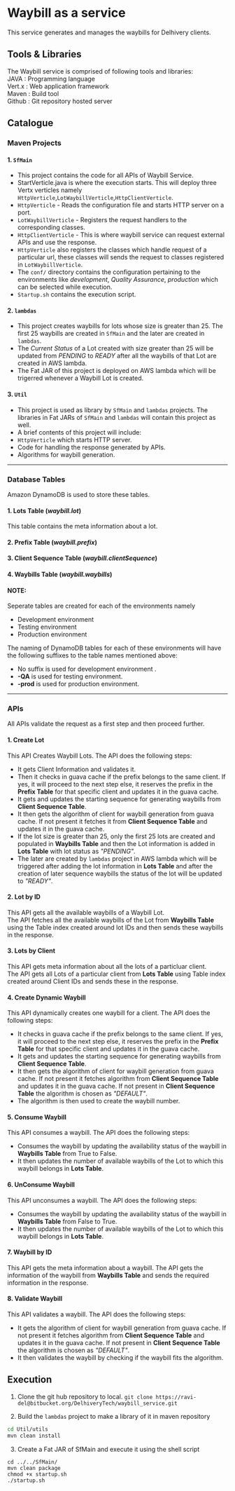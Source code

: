 # Waybill as a service

This service generates and manages the waybills for Delhivery clients.

## Tools & Libraries
The Waybill service is comprised of following tools and libraries: <br/>
JAVA   : Programming language<br/>
Vert.x : Web application framework<br/>
Maven  : Build tool <br/>
Github : Git repository hosted server<br/>

## Catalogue

### Maven Projects
#### 1. `SfMain` 
* This project contains the code for all APIs of Waybill Service.
* StartVerticle.java is where the execution starts. This will deploy three Vertx verticles namely `HttpVerticle`,`LotWaybillVerticle`,`HttpClientVerticle`.
 * `HttpVerticle` - Reads the configuration file and starts HTTP server on a port.
 * `LotWaybillVerticle` - Registers the request handlers to the corresponding classes.
 * `HttpClientVerticle` - This is where waybill service can request external APIs and use the response.
* `HttpVerticle` also registers the classes which handle request of a particular url, these classes will sends the request to classes registered in `LotWaybillVerticle`.
* The `conf/` directory contains the configuration pertaining to the environments like _development_, _Quality Assurance_, _production_ which can be selected while execution.
* `Startup.sh` contains the execution script.

#### 2. `lambdas`
* This project creates waybills for lots whose size is greater than 25. The first 25 waybills are created in `SfMain` and the later are created in `lambdas`.
* The _Current Status_ of a Lot created with size greater than 25 will be updated from _PENDING_ to _READY_ after all the waybills of that Lot are created in AWS lambda.
* The Fat JAR of this project is deployed on AWS lambda which will be trigerred whenever a Waybill Lot is created.

#### 3. `Util` 
* This project is used as library by `SfMain` and `lambdas` projects. The libraries in Fat JARs of `SfMain` and `lambdas` will contain this project as well.
* A brief contents of this project will include:
 * `HttpVerticle` which starts HTTP server.
 * Code for handling the response generated by APIs.
 * Algorithms for waybill generation.

- - - -

### Database Tables
 Amazon DynamoDB is used to store these tables.
#### 1. Lots Table (_waybill.lot_)
This table contains the meta information about a lot.
#### 2. Prefix Table (_waybill.prefix_)
#### 3. Client Sequence Table (_waybill.clientSequence_)
#### 4. Waybills Table (_waybill.waybills_)

#### NOTE:
Seperate tables are created for each of the environments namely 
* Development environment
* Testing environment
* Production environment 

The naming of DynamoDB tables for each of these environments will have the following suffixes to the table names mentioned above:
* No suffix is used for development environment .
* __-QA__ is used for testing environment.
* __-prod__ is used for production environment.

- - - -

### APIs
All APIs validate the request as a first step and then proceed further.
#### 1. Create Lot 
This API Creates Waybill Lots.
The API does the following steps:
* It gets Client Information and validates it.
* Then it checks in guava cache if the prefix belongs to the same client. If yes, it will proceed to the next step else, it reserves the prefix in the __Prefix Table__ for that specific client and updates it in the guava cache.
* It gets and updates the starting sequence for generating waybills from __Client Sequence Table__.
* It then gets the algorithm of client for waybill generation from guava cache. If not present it fetches it from __Client Sequence Table__ and updates it in the guava cache.
* If the lot size is greater than 25, only the first 25 lots are created and populated in __Waybills Table__ and then the Lot information is added in __Lots Table__ with lot status as _"PENDING"_.
* The later are created by `lambdas` project in AWS lambda which will be triggered after adding the lot information in __Lots Table__ and after the creation of later sequence waybills the status of the lot will be updated to _"READY"_.

#### 2. Lot by ID
This API gets all the available waybills of a Waybill Lot.</br>
The API fetches all the available waybills of the Lot from __Waybills Table__ using the Table index created around lot IDs and then sends these waybills in the response.

#### 3. Lots by Client
This API gets meta information about all the lots of a particluar client.</br>
The API gets all Lots of a particular client from __Lots Table__ using Table index created around Client IDs and sends these in the response.

#### 4. Create Dynamic Waybill
This API dynamically creates one waybill for a client.
The API does the following steps:
* It checks in guava cache if the prefix belongs to the same client. If yes, it will proceed to the next step else, it reserves the prefix in the __Prefix Table__ for that specific client and updates it in the guava cache.
* It gets and updates the starting sequence for generating waybills from __Client Sequence Table__.
* It then gets the algorithm of client for waybill generation from guava cache. If not present it fetches algorithm from __Client Sequence Table__ and updates it in the guava cache. If not present in __Client Sequence Table__ the algorithm is chosen as _"DEFAULT"_.
* The algorithm is then used to create the waybill number.

#### 5. Consume Waybill
This API consumes a waybill.
The API does the following steps:
* Consumes the waybill by updating the availability status of the waybill in __Waybills Table__ from True to False.
* It then updates the number of available waybills of the Lot to which this waybill belongs in __Lots Table__.

#### 6. UnConsume Waybill
This API unconsumes a waybill.
The API does the following steps:
* Consumes the waybill by updating the availability status of the waybill in __Waybills Table__ from False to True.
* It then updates the number of available waybills of the Lot to which this waybill belongs in __Lots Table__.

#### 7. Waybill by ID
This API gets the meta information about a waybill.
The API gets the information of the waybill from __Waybills Table__ and sends the required information in the response.

#### 8. Validate Waybill
This API validates a waybill.
The API does the following steps:
* It gets the algorithm of client for waybill generation from guava cache. If not present it fetches algorithm from __Client Sequence Table__ and updates it in the guava cache. If not present in __Client Sequence Table__ the algorithm is chosen as _"DEFAULT"_.
* It then validates the waybill by checking if the waybill fits the algorithm.

## Execution
1. Clone the git hub repository to local.
`git clone https://ravi-del@bitbucket.org/DelhiveryTech/waybill_service.git`

2. Build the `lambdas` project to make a library of it in maven repository
```bash
cd Util/utils
mvn clean install
```

3. Create a Fat JAR of SfMain and execute it using the shell script
```
cd ../../SfMain/
mvn clean package
chmod +x startup.sh
./startup.sh
```
